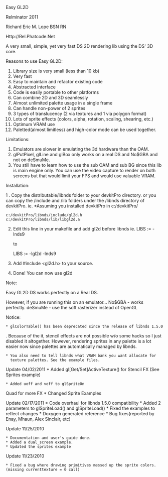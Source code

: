 Easy GL2D

	


Relminator 2011 
	
Richard Eric M. Lope BSN RN

	
Http://Rel.Phatcode.Net


A very small, simple, yet very fast DS 2D rendering lib using the DS' 3D core.


Reasons to use Easy GL2D:

1. Library size is very small (less than 10 kb)
2. Very fast
3. Easy to maintain and refactor existing code
4. Abstracted interface
5. Code is easily portable to other platforms
6. Can combine 2D and 3D seamlessly
7. Almost unlimited palette usage in a single frame
8. Can handle non-power of 2 sprites
9. 3 types of translucency (2 via textures and 1 via polygon format)
10. Lots of sprite effects (colors, alpha, rotation, scaling, shearing, etc.)
11. Optimum VRAM use
12. Paletted(almost limitless) and high-color mode can be used together.


Limitations:

1. Emulators are slower in emulating the 3d hardware than the OAM.
2. glPutPixel, glLine and glBox only works on a real DS and No$GBA and not on deSmuMe.
3. You still have to learn how to use the sub OAM and sub BG since this lib is main engine
   only. You can use the video capture to render on both screens but that would limit your
   FPS and would use valuable VRAM.

 

Installation: 

1 . Copy the distributable/libnds folder to your devkitPro directory.
    or you can copy the /include and /lib folders under the /libnds directory of devkitPro.
    ie.
	*Assuming you installed devkitPro in c:/devkitPro/
	
	c:/devkitPro/libnds/include/gl2d.h   
	c:/devkitPro/libnds/lib/libgl2d.a

2.  Edit this line in your makefile and add gl2d before libnds
    ie.
	LIBS	:= -lnds9


	to


	LIBS	:= -lgl2d -lnds9

   


4. Add #include <gl2d.h> to your source. 

5. Done! You can now use gl2d


Note:

Easy GL2D DS works perfectly on a Real DS.

However, if you are running this on an emulator...
No$GBA - works perfectly.
deSmuMe - use the soft rasterizer instead of OpenGL

Notice:
	
	* glColorTable() has been deprecated since the release of libnds 1.5.0.
	  Because of the it, stencil effects are not possible w/o some hacks so 
	  I just disabled it altogether.  However, rendering sprites in any palette
	  is a lot easier now since palettes are automatically managed by libnds. 

	* You also need to tell libnds what VRAM bank you want allocate for
	  texture palettes. See the example files.

Update 04/02/2011
	* Added gl[Get/Set]ActiveTexture() for Stencil FX (See Sprites example)

	* Added uoff and voff to glSpriteOnQuad for more FX
	* 
Changed Sprite Examples

Update 02/17/2011
	* Code overhaul for libnds 1.5.0 compatibility
	* Added 2 parameters to glSpriteLoad() and glSpriteLoad()
	* Fixed the examples to reflect changes
	* Doxygen generated reference
	* Bug fixes(reported by Enay, Mhaun, Alex Sinclair, etc)


Update 11/25/2010

	* Documentation and user's guide done.
	* Added a dual_screen example.
	* Updated the sprites example

Update 11/23/2010

	* Fixed a bug where drawing primitives messed up the sprite colors. (missing currenttexture = 0 call)



